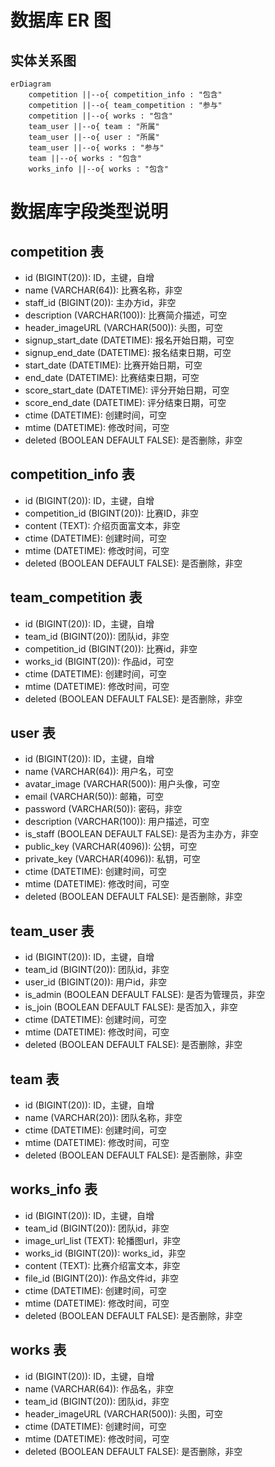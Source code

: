 # 数据库 ER 图

## 实体关系图

```mermaid
erDiagram
    competition ||--o{ competition_info : "包含"
    competition ||--o{ team_competition : "参与"
    competition ||--o{ works : "包含"
    team_user ||--o{ team : "所属"
    team_user ||--o{ user : "所属"
    team_user ||--o{ works : "参与"
    team ||--o{ works : "包含"
    works_info ||--o{ works : "包含"
```
# 数据库字段类型说明

## competition 表

- id (BIGINT(20)): ID，主键，自增
- name (VARCHAR(64)): 比赛名称，非空
- staff_id (BIGINT(20)): 主办方id，非空
- description (VARCHAR(100)): 比赛简介描述，可空
- header_imageURL (VARCHAR(500)): 头图，可空
- signup_start_date (DATETIME): 报名开始日期，可空
- signup_end_date (DATETIME): 报名结束日期，可空
- start_date (DATETIME): 比赛开始日期，可空
- end_date (DATETIME): 比赛结束日期，可空
- score_start_date (DATETIME): 评分开始日期，可空
- score_end_date (DATETIME): 评分结束日期，可空
- ctime (DATETIME): 创建时间，可空
- mtime (DATETIME): 修改时间，可空
- deleted (BOOLEAN DEFAULT FALSE): 是否删除，非空

## competition_info 表

- id (BIGINT(20)): ID，主键，自增
- competition_id (BIGINT(20)): 比赛ID，非空
- content (TEXT): 介绍页面富文本，非空
- ctime (DATETIME): 创建时间，可空
- mtime (DATETIME): 修改时间，可空
- deleted (BOOLEAN DEFAULT FALSE): 是否删除，非空

## team_competition 表

- id (BIGINT(20)): ID，主键，自增
- team_id (BIGINT(20)): 团队id，非空
- competition_id (BIGINT(20)): 比赛id，非空
- works_id (BIGINT(20)): 作品id，可空
- ctime (DATETIME): 创建时间，可空
- mtime (DATETIME): 修改时间，可空
- deleted (BOOLEAN DEFAULT FALSE): 是否删除，非空

## user 表

- id (BIGINT(20)): ID，主键，自增
- name (VARCHAR(64)): 用户名，可空
- avatar_image (VARCHAR(500)): 用户头像，可空
- email (VARCHAR(50)): 邮箱，可空
- password (VARCHAR(50)): 密码，非空
- description (VARCHAR(100)): 用户描述，可空
- is_staff (BOOLEAN DEFAULT FALSE): 是否为主办方，非空
- public_key (VARCHAR(4096)): 公钥，可空
- private_key (VARCHAR(4096)): 私钥，可空
- ctime (DATETIME): 创建时间，可空
- mtime (DATETIME): 修改时间，可空
- deleted (BOOLEAN DEFAULT FALSE): 是否删除，非空

## team_user 表

- id (BIGINT(20)): ID，主键，自增
- team_id (BIGINT(20)): 团队id，非空
- user_id (BIGINT(20)): 用户id，非空
- is_admin (BOOLEAN DEFAULT FALSE): 是否为管理员，非空
- is_join (BOOLEAN DEFAULT FALSE): 是否加入，非空
- ctime (DATETIME): 创建时间，可空
- mtime (DATETIME): 修改时间，可空
- deleted (BOOLEAN DEFAULT FALSE): 是否删除，非空

## team 表

- id (BIGINT(20)): ID，主键，自增
- name (VARCHAR(20)): 团队名称，非空
- ctime (DATETIME): 创建时间，可空
- mtime (DATETIME): 修改时间，可空
- deleted (BOOLEAN DEFAULT FALSE): 是否删除，非空

## works_info 表

- id (BIGINT(20)): ID，主键，自增
- team_id (BIGINT(20)): 团队id，非空
- image_url_list (TEXT): 轮播图url，非空
- works_id (BIGINT(20)): works_id，非空
- content (TEXT): 比赛介绍富文本，非空
- file_id (BIGINT(20)): 作品文件id，非空
- ctime (DATETIME): 创建时间，可空
- mtime (DATETIME): 修改时间，可空
- deleted (BOOLEAN DEFAULT FALSE): 是否删除，非空

## works 表

- id (BIGINT(20)): ID，主键，自增
- name (VARCHAR(64)): 作品名，非空
- team_id (BIGINT(20)): 团队id，非空
- header_imageURL (VARCHAR(500)): 头图，可空
- ctime (DATETIME): 创建时间，可空
- mtime (DATETIME): 修改时间，可空
- deleted (BOOLEAN DEFAULT FALSE): 是否删除，非空

